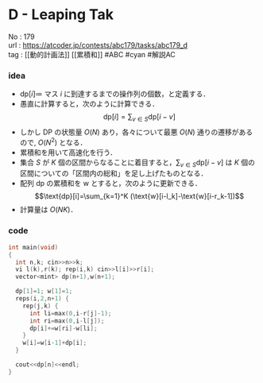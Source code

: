 # D - Leaping Tak

No	: 179  
url	: https://atcoder.jp/contests/abc179/tasks/abc179_d  
tag	: [[動的計画法]] [[累積和]]  #ABC #cyan #解説AC 

### idea
- $\text{dp}[i] \coloneqq$ マス $i$ に到達するまでの操作列の個数，と定義する．
- 愚直に計算すると，次のように計算できる．
	$$\text{dp}[i]= \sum_{v \in S} \text{dp}[i-v]$$
- しかし DP の状態量 $O(N)$ あり，各々について最悪 $O(N)$ 通りの遷移があるので, $O(N^2)$ となる．
- 累積和を用いて高速化を行う．
- 集合 $S$ が $K$ 個の区間からなることに着目すると，$\sum_{v \in S} \text{dp}[i-v]$ は $K$ 個の区間についての「区間内の総和」を足し上げたものとなる．
- 配列 $\text{dp}$ の累積和を $\text{w}$ とすると，次のように更新できる．
	$$\text{dp}[i]=\sum_{k=1}^K (\text{w}[i-l_k]-\text{w}[i-r_k-1])$$
- 計算量は $O(NK)$．

### code
```cpp
int	main(void)
{
  int n,k; cin>>n>>k;
  vi l(k),r(k); rep(i,k) cin>>l[i]>>r[i];
  vector<mint> dp(n+1),w(n+1);

  dp[1]=1; w[1]=1;
  reps(i,2,n+1) {
    rep(j,k) {
      int li=max(0,i-r[j]-1);
      int ri=max(0,i-l[j]);
      dp[i]+=w[ri]-w[li];
    }
    w[i]=w[i-1]+dp[i];
  }

  cout<<dp[n]<<endl;
}
```